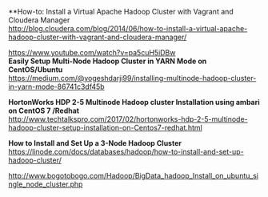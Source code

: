 


**How-to: Install a Virtual Apache Hadoop Cluster with Vagrant and Cloudera Manager   
http://blog.cloudera.com/blog/2014/06/how-to-install-a-virtual-apache-hadoop-cluster-with-vagrant-and-cloudera-manager/   


https://www.youtube.com/watch?v=pa5cuH5iDBw   
**Easily Setup Multi-Node Hadoop Cluster in YARN Mode on CentOS/Ubuntu**   
https://medium.com/@yogeshdarji99/installing-multinode-hadoop-cluster-in-yarn-mode-86741c3df45b

**HortonWorks HDP 2-5 Multinode Hadoop cluster Installation using ambari on CentOS 7 /Redhat**  
http://www.techtalkspro.com/2017/02/hortonworks-hdp-2-5-multinode-hadoop-cluster-setup-installation-on-Centos7-redhat.html


**How to Install and Set Up a 3-Node Hadoop Cluster**  
https://linode.com/docs/databases/hadoop/how-to-install-and-set-up-hadoop-cluster/


http://www.bogotobogo.com/Hadoop/BigData_hadoop_Install_on_ubuntu_single_node_cluster.php    


